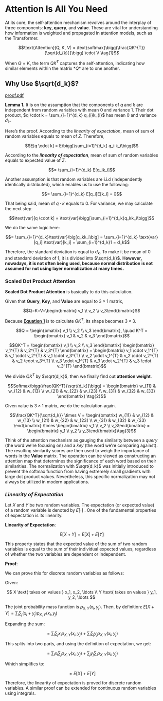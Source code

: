 # Attention Is All You Need

At its core, the self-attention mechanism revolves around the interplay of three components: **key**, **query**, and **value**. These are vital for understanding how information is weighted and propagated in attention models, such as the Transformer.

$$\text{Attention}(Q, K, V) = \text{softmax}\bigg(\frac{QK^{T}}{\sqrt{d_{k}}}\bigg) \cdot V \tag{1}$$

When $Q = K$, the term $QK^{T}$ captures the self-attention, indicating how similar elements within the matrix $*Q*$ are to one another.

## Why Use $\sqrt{d_k}$?

[proof.pdf](https://s3-us-west-2.amazonaws.com/secure.notion-static.com/5df62dc5-72a1-4bf6-ac20-b804fe52d000/proof.pdf)

**Lemma 1.** It is on the assumption that the components of $q$ and $k$ are independent from random variables with mean $0$ and variance $1$. Their dot product, $q \cdot k = \sum_{i=1}^{d_k} q_{i}k_{i}$ has mean $0$ and variance $d_{k}$. 

Here’s the proof. According to the *linearity of expectation*, mean of sum of random variables equals to mean of $Z$. Therefore,

$$E[q \cdot k] = E\bigg[\sum_{i=1}^{d_k} q_i k_i\bigg]$$

According to the ***linearity of expectation***, mean of sum of random variables equals to expected value of $Z$. 

$$= \sum_{i=1}^{d_k} E[q_ik_i]$$

Another assumption is that random variables are i.i.d (independently identically distributed), which enables us to use the following:

$$= \sum_{i=1}^{d_k} E[q_i]E[k_i] = 0$$

That being said, mean of $q \cdot k$ equals to $0$. For variance, we may calculate the next step:

$$\text{var}[q \cdot k] = \text{var}\bigg[\sum_{i=1}^{d_k}q_kk_i\bigg]$$

We do the same logic here:

$$= \sum_{i=1}^{d_k}\text{var}\big[q_kk_i\big] = \sum_{i=1}^{d_k} \text{var}[q_i] \text{var}[k_i] = \sum_{i=1}^{d_k}1 = d_k$$

Therefore, the standard deviation is equal to $d_k$. To make it be mean of $0$ and standard deviation of $1$, it is divided into $\sqrt{d_k}$. **However, nowadays, it is not often being used, because normal distribution is not assumed for not using layer normalization at many times.**

### Scaled Dot Product Attention

**Scaled Dot Product Attention** is basically to do this calculation.

Given that **Query**, **Key**, and **Value** are equal to $3 \times 1$ matrix, 

$$Q=K=V=\begin{bmatrix} v_1 \\ v_2 \\ v_3\end{bmatrix}$$

Because **[Equation 1](https://www.notion.so/ca01db3970b64bf8ba11685b9e1a6b2c?pvs=21)** is to calculate $QK^{T}$, its shape becomes $3 \times 3$.

$$Q = \begin{bmatrix} v_1 \\ v_2 \\ v_3 \end{bmatrix}, \quad
K^T = \begin{bmatrix} v_1 & v_2 & v_3 \end{bmatrix}$$

$$QK^T = \begin{bmatrix} v_1 \\ v_2 \\ v_3 \end{bmatrix} \begin{bmatrix} v_1^{T} & v_2^{T} & v_3^{T} \end{bmatrix} = \begin{bmatrix} v_1 \cdot v_1^{T} & v_1 \cdot v_2^{T} & v_1 \cdot v_3^{T} \\ v_2 \cdot v_1^{T} & v_2 \cdot v_2^{T} & v_2 \cdot v_3^{T} \\ v_3 \cdot v_1^{T} & v_3 \cdot v_2^{T} & v_3 \cdot v_3^{T} \end{bmatrix}$$

We divide $QK^{T}$ by $\sqrt{d_k}$, then we finally find out **attention weight**.

$$Softmax\bigg(\frac{QK^T}{\sqrt{d_k}}\bigg) = \begin{bmatrix} w_{11} & w_{12} & w_{13} \\ w_{21} & w_{22} & w_{23} \\ w_{31} & w_{32} & w_{33} \end{bmatrix} \tag{2}$$

Given value is $3 \times 1$ matrix, we do the calculation again.

$$\frac{QK^T}{\sqrt{d_k}} \times V = \begin{bmatrix} w_{11} & w_{12} & w_{13} \\ w_{21} & w_{22} & w_{23} \\ w_{31} & w_{32} & w_{33} \end{bmatrix} \times \begin{bmatrix} v_1 \\ v_2 \\ v_3\end{bmatrix} = \begin{bmatrix} y_1 \\ y_2 \\ y_3\end{bmatrix}\tag{3}$$

Think of the attention mechanism as gauging the similarity between a *query* (the word we're focusing on) and a *key* (the word we're comparing against). The resulting similarity scores are then used to weigh the importance of words in the **Value** matrix. The operation can be viewed as constructing an attention map that determines the significance of each word based on their similarities. The normalization with $\sqrt{d_k}$ was initially introduced to prevent the softmax function from having extremely small gradients with large dot product values. Nevertheless, this specific normalization may not always be utilized in modern applications.

### ***Linearity of Expectation***

Let $X$ and $Y$ be two random variables. The expectation (or expected value) of a random variable is denoted by $E[\cdot]$ . One of the fundamental properties of expectation is its linearity.

**Linearity of Expectation**:

$$
 E[X + Y] = E[X] + E[Y] 
$$

This property states that the expected value of the sum of two random variables is equal to the sum of their individual expected values, regardless of whether the two variables are dependent or independent.

**Proof**:

We can prove this for discrete random variables as follows:

Given:

$$
X \text{ takes on values } x_1, x_2, \ldots \\ Y \text{ takes on values } y_1, y_2, \ldots
$$

The joint probability mass function is $p_{X,Y}(x_i, y_j).$  Then, by definition: $E[X + Y] = \sum_{i} \sum_{j} (x_i + y_j) p_{X,Y}(x_i, y_j)$

Expanding the sum:

$$
 = \sum_{i} \sum_{j} x_i p_{X,Y}(x_i, y_j) + \sum_{i} \sum_{j} y_j p_{X,Y}(x_i, y_j) 
$$

This splits into two parts, and using the definition of expectation, we get:

$$
 = \sum_{i} x_i \sum_{j} p_{X,Y}(x_i, y_j) + \sum_{j} y_j \sum_{i} p_{X,Y}(x_i, y_j) 
$$

Which simplifies to:

$$
 = E[X] + E[Y] 
$$

Therefore, the linearity of expectation is proved for discrete random variables. A similar proof can be extended for continuous random variables using integrals.
